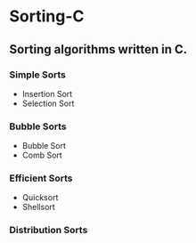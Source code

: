 # Sorting-C
## Sorting algorithms written in C.

### Simple Sorts
* Insertion Sort
* Selection Sort

### Bubble Sorts
* Bubble Sort
* Comb Sort

### Efficient Sorts
* Quicksort
* Shellsort

### Distribution Sorts
